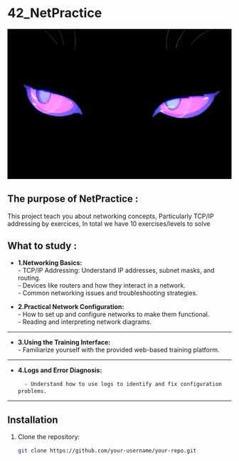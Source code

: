 # 42_NetPractice
![Feature Demo](images/𝔢𝔩𝔡𝔯𝔦𝔱𝔠𝔥%20ᖭི༏ᖫྀ.gif)




## The purpose of NetPractice :

This project teach you about networking concepts, Particularly TCP/IP addressing by exercices, In total we have
10  exercises/levels to solve    

## What to study :   
-  **1.Networking Basics:**   
         - TCP/IP Addressing: Understand IP addresses, subnet masks, and routing.   
         - Devices like routers and how they interact in a network.   
         - Common networking issues and troubleshooting strategies.    

-  **2.Practical Network Configuration:**   
         - How to set up and configure networks to make them functional.  
         - Reading and interpreting network diagrams.  
-------
-  **3.Using the Training Interface:**  
         - Familiarize yourself with the provided web-based training platform.  
-------

-  **4.Logs and Error Diagnosis:**    
   
         - Understand how to use logs to identify and fix configuration problems. 
-------

## Installation
1. Clone the repository:
   ```bash
   git clone https://github.com/your-username/your-repo.git
